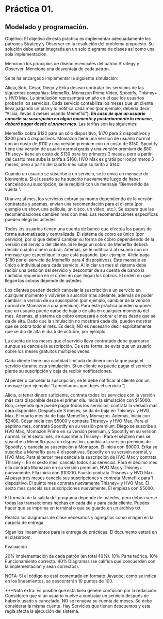 # Práctica 01.
## Modelado y programación.

Objetivo: El objetivo de esta práctica es implementar adecuadamente los patrones Strategy y Observer en la resolución del problema propuesto. Su solución debe estar integrada en un solo diagrama de clases así como una sola implementación.

Menciona los principios de diseño esenciales del patrón Strategy y Observer. Menciona una desventaja de cada patrón.

Se te ha encargado implementar la siguiente simulación:

Alicia, Bob, César, Diego y Erika desean contratar los servicios de las siguientes compañías: Memeflix, Momazon Prime Video, Spootify, Thisney+ y HVO Max. La simulación representará un año en el que los usuarios probarán los servicios. Cada servicio contabiliza los meses que un cliente lleva pagando un plan y lo notifica cada mes (por ejemplo, debería decir “Alicia, llevas 4 meses usando Memeflix”). ***En caso de que un usuario cancele su suscripción en algún momento y posteriormente la renueve, deberá pagar desde el primer mes***. Las tarifas son las siguientes:

Memeflix cobra $120 para un sólo dispositivo, $170 para 2 dispositivos y $200 para 4 dispositivos. 
Momazon tiene una versión de usuario normal con un costo de $110 y una versión premium con un costo de $150. 
Spootify tiene una versión de usuario normal gratis y una versión premium de $80. 
Thisney+ tiene un costo de $130 para los primeros 3 meses, pero a partir del cuarto mes sube la tarifa a $160.
HVO Max es gratis por los primeros 3 meses, pero a partir del cuarto mes sube su tarifa a $140.

Cuando un usuario se suscribe a un servicio, se le envía un mensaje de bienvenida. Si el usuario se ha suscrito nuevamente luego de haber cancelado su suscripción, se le recibirá con un mensaje “Bienvenido de vuelta <Cliente>”.

Una vez al mes, los servicios cobran su monto dependiendo de la versión contratada y además, envían una recomendación para el cliente (por ejemplo un show, una película, un disco, un video, etc.). Se espera que las recomendaciones cambien mes con mes. Las recomendaciones específicas pueden elegirlas ustedes.

Todos los usuarios tienen una cuenta de banco que efectúa los pagos de forma automatizada y centralizada. El sistema de cobro es único (por servicio), por lo que deberá cambiar su forma de cobro dependiendo de la versión del servicio del cliente. Si le llega un cobro de Memeflix deberá decidir cuánto dinero cobrar. Además, se le notificará al usuario con un mensaje que especifique lo que está pagando. (por ejemplo: Alicia paga $180 por el servicio de Memeflix para 4 dispositivos). Este mensaje es único e individual para cada servicio. Al iniciar un mes el sistema debe recibir una petición del servicio y descontar de su cuenta de banco la cantidad requerida en el orden en que llegan los cobros. El orden en que llegan los cobros depende de ustedes.

Los clientes pueden decidir cancelar la suscripción a un servicio en cualquier momento y volverse a suscribir más adelante, además de poder cambiar la versión de su suscripción (por ejemplo, cambiar de la versión normal de Momazon a una premium). Para esta práctica pueden suponer que un usuario puede darse de baja o de alta en cualquier momento del mes. Además, el sistema de cobro empezará a cobrar el mes desde que se da de alta. Dado que la simulación no mostrará cada día, pueden mostrar que se cobra todo el mes. Es decir, NO es necesario decir explícitamente que se dio de alta el día 5 de octubre, por ejemplo. 

La cuenta de los meses que el servicio lleva contratado debe guardarse aunque se cancele la suscripción. De esta forma, se evita que un usuario cobre los meses gratuitos múltiples veces.

Cada cliente tiene una cantidad limitada de dinero con la que paga el servicio durante esta simulación. Si un cliente no puede pagar el servicio pierde su suscripción y deja de recibir notificaciones. 

Al perder o cancelar la suscripción, se le debe notificar al cliente con un mensaje (por ejemplo: “Lamentamos que dejes el servicio <Cliente>”).

Alicia, al tener dinero suficiente, contrata todos los servicios con la versión más cara disponible desde el primer día. Inicia la simulación con $15000.
Bob, creyendo que puede pagar todos los servicios, contrata la versión más cara disponible. Después de 3 meses, se da de baja en Thisney+ y HVO Max.  El cuarto mes da de baja Memeflix y Momazon. Además, inicia con $2400.
César inicia con $5000 y contrata Thisney+ y HVO Max. Para el séptimo mes, contrata Spootify en su versión premium.
Diego se suscribe a HVO Max, Momazon Prime en su versión premium, y Spootify en su versión normal. En el sexto mes, se suscribe a Thisney+. Para el séptimo mes se suscribe a Memeflix para un dispositivo, cambia a la versión premium de Spootify, y cancela su suscripción a Momazon. Él inicia con $9000.
Erika se suscribe a Memeflix para 4 dispositivos, Spootify en su versión normal, y HVO Max. Para el tercer mes cancela la suscripción de HVO Max y contrata Thisney+. En el sexto mes, cancela todos sus servicios. Para el décimo mes ella contrata Momazon en su versión premium, HVO Max y Thisney+ nuevamente. Ella inicia con $10000.
Fausto contrata Thisney+ y HVO Max. Al pasar tres meses cancela sus suscripciones y contrata Memeflix para 1 dispositivo. El quinto mes contrata nuevamente Thisney+ y HVO Max. El sexto mes cancela sus suscripciones nuevamente. Él empieza con $5000.

El formato de la salida del programa depende de ustedes, pero deben verse todas las transacciones hechas en cada día y para cada cliente. Puedes hacer que se imprima en terminal o que se guarde en un archivo txt.

Realiza los diagramas de clase necesarios y agregalos como imágen en la carpeta de entrega.

Sigan los lineamientos para la entrega de prácticas. El documento estará en el classroom.

Evaluación

20% Implementación de cada patrón (en total 40%).
10% Parte teórica.
10% Funcionamiento correcto.
40% Diagramas (se califica que concuerden con la implementación y sean correctos).

NOTA: Si el código no está comentado en formato Javadoc, como se indica en los lineamientos, se descontarán 10 puntos de 100.

***Nota extra: Es posible que esta línea genere confusión por la redacción. Consideren que si un usuario vuelve a contratar un servicio después de haberlo usado y cancelado, NO se renueva su cuenta de meses. Se debe considerar la misma cuenta. Hay Servicios que tienen descuentos y esta regla afecta la ejecución del sistema.
